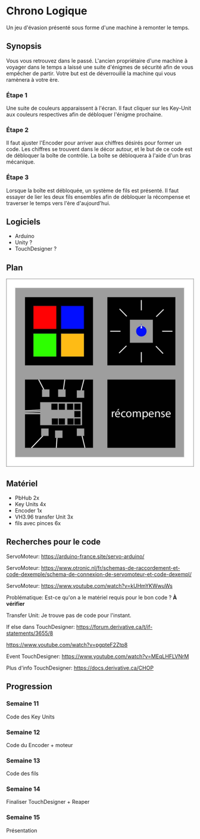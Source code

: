 # Chrono Logique

Un jeu d'évasion présenté sous forme d'une machine à remonter le temps.

## Synopsis

Vous vous retrouvez dans le passé. L'ancien propriétaire d'une machine à voyager dans le temps a laissé une suite d'énigmes de sécurité afin de vous empêcher de partir. Votre but est de déverrouillé la machine qui vous ramènera à votre ère.

### Étape 1

Une suite de couleurs apparaissent à l'écran. Il faut cliquer sur les Key-Unit aux couleurs respectives afin de débloquer l'énigme prochaine.

### Étape 2

Il faut ajuster l'Encoder pour arriver aux chiffres désirés pour former un code. Les chiffres se trouvent dans le décor autour, et le but de ce code est de débloquer la boîte de contrôle. La boîte se débloquera à l'aide d'un bras mécanique.

### Étape 3

Lorsque la boîte est débloquée, un système de fils est présenté. Il faut essayer de lier les deux fils ensembles afin de débloquer la récompense et traverser le temps vers l'ère d'aujourd'hui.

## Logiciels

- Arduino
- Unity ?
- TouchDesigner ?

## Plan

![Plan du projet](images/tmp_18672662-a79e-4c08-b2f1-3421fb0069fc.jpg)

## Matériel

- PbHub 2x
- Key Units 4x
- Encoder 1x
- VH3.96 transfer Unit 3x
- fils avec pinces 6x

## Recherches pour le code

ServoMoteur: https://arduino-france.site/servo-arduino/

ServoMoteur: https://www.otronic.nl/fr/schemas-de-raccordement-et-code-dexemple/schema-de-connexion-de-servomoteur-et-code-dexempl/

ServoMoteur: https://www.youtube.com/watch?v=kUHmYKWwuWs

Problématique: Est-ce qu'on a le matériel requis pour le bon code ? **À vérifier**

Transfer Unit: Je trouve pas de code pour l'instant.

If else dans TouchDesigner: https://forum.derivative.ca/t/if-statements/3655/8

https://www.youtube.com/watch?v=pgpteF2Ztp8

Event TouchDesigner: https://www.youtube.com/watch?v=MEqLHFLVNrM

Plus d'info TouchDesigner: https://docs.derivative.ca/CHOP


## Progression

### Semaine 11

Code des Key Units

### Semaine 12

Code du Encoder + moteur

### Semaine 13

Code des fils

### Semaine 14

Finaliser TouchDesigner + Reaper

### Semaine 15

Présentation
